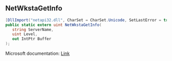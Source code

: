 ## NetWkstaGetInfo

```csharp
[DllImport("netapi32.dll", CharSet = CharSet.Unicode, SetLastError = true)]
public static extern uint NetWkstaGetInfo(
   string ServerName,
   uint Level,
   out IntPtr Buffer
);
```

Microsoft documentation: [Link](https://docs.microsoft.com/en-us/windows/win32/api/lmwksta/nf-lmwksta-netwkstagetinfo)
